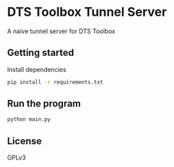 # DTS Toolbox Tunnel Server
A naive tunnel server for DTS Toolbox

## Getting started
Install dependencies

```sh
pip install -r requirements.txt
```

## Run the program
```sh
python main.py
```

## License
GPLv3